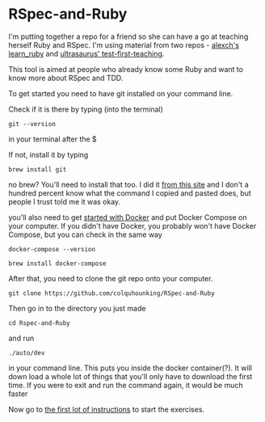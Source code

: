 # RSpec-and-Ruby

I'm putting together a repo for a friend so she can have a go at teaching herself Ruby and RSpec.
I'm using material from two repos - [alexch's learn_ruby](https://github.com/alexch/learn_ruby) and [ultrasaurus' test-first-teaching](https://github.com/ultrasaurus/test-first-teaching).

This tool is aimed at people who already know some Ruby and want to know more
about RSpec and TDD. 

To get started you need to have git installed on your command line.

Check if it is there by typing (into the terminal)
```
git --version
```
in your terminal after the $

If not, install it by typing

```
brew install git
```

no brew? You'll need to install that too. I did it [from this site](https://brew.sh/) and I don't a hundred
percent know what the command I copied and pasted does, but people I trust told me it was okay.

you'll also need to get [started with Docker](https://docs.docker.com/docker-for-mac/) and put Docker Compose
 on your computer. If you didn't have Docker, you probably won't have Docker Compose, but you can check in
 the same way

 ```
docker-compose --version
```

```
brew install docker-compose
```

After that, you need to clone the git repo onto your computer.

```
git clone https://github.com/colquhounking/RSpec-and-Ruby
```

Then go in to the directory you just made

```
cd Rspec-and-Ruby
```

and run

```
./auto/dev
```

in your command line. This puts you inside the docker container(?). It will down load a whole lot of
things that you'll only have to download the first time. If you were to exit and run the command again,
 it would be much faster


Now go to [the first lot of instructions](./instructions/00_hello_instructions.md) to start the exercises.
